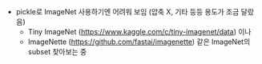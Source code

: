 - pickle로 ImageNet 사용하기엔 어려워 보임 (압축 X, 기타 등등 용도가 조금 달랐음)
  - Tiny ImageNet (https://www.kaggle.com/c/tiny-imagenet/data) 이나
  - ImageNette (https://github.com/fastai/imagenette) 같은 ImageNet의 subset 찾아보는 중    
